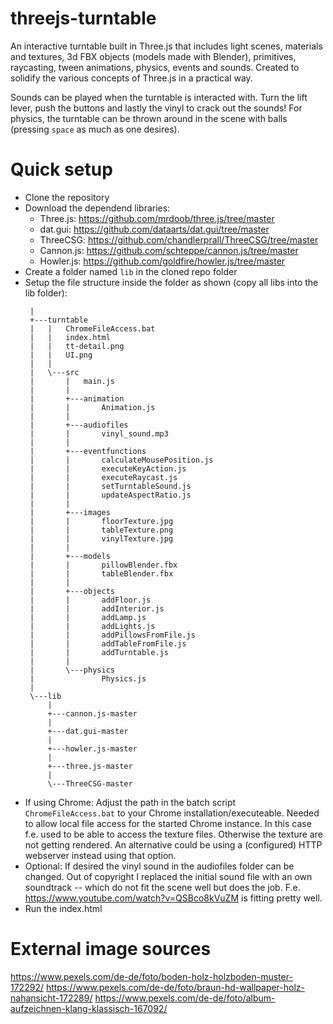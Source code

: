 # threejs-turntable

An interactive turntable built in Three.js that includes light scenes, materials and textures, 3d FBX objects (models made with Blender), primitives, raycasting, tween animations, physics, events and sounds. Created to solidify the various concepts of Three.js in a practical way.

Sounds can be played when the turntable is interacted with. Turn the lift lever, push the buttons and lastly the vinyl to crack out the sounds! For physics, the turntable can be thrown around in the scene with balls (pressing `space` as much as one desires).

# Quick setup

- Clone the repository
- Download the dependend libraries:
  - Three.js: https://github.com/mrdoob/three.js/tree/master
  - dat.gui: https://github.com/dataarts/dat.gui/tree/master
  - ThreeCSG: https://github.com/chandlerprall/ThreeCSG/tree/master
  - Cannon.js: https://github.com/schteppe/cannon.js/tree/master
  - Howler.js: https://github.com/goldfire/howler.js/tree/master
- Create a folder named `lib` in the cloned repo folder
- Setup the file structure inside the folder as shown (copy all libs into the lib folder):
  ```
   |
   +---turntable
   |   |   ChromeFileAccess.bat
   |   |   index.html
   |   |   tt-detail.png
   |   |   UI.png
   |   |
   |   \---src
   |       |   main.js
   |       |
   |       +---animation
   |       |       Animation.js
   |       |
   |       +---audiofiles
   |       |       vinyl_sound.mp3
   |       |
   |       +---eventfunctions
   |       |       calculateMousePosition.js
   |       |       executeKeyAction.js
   |       |       executeRaycast.js
   |       |       setTurntableSound.js
   |       |       updateAspectRatio.js
   |       |
   |       +---images
   |       |       floorTexture.jpg
   |       |       tableTexture.png
   |       |       vinylTexture.jpg
   |       |
   |       +---models
   |       |       pillowBlender.fbx
   |       |       tableBlender.fbx
   |       |
   |       +---objects
   |       |       addFloor.js
   |       |       addInterior.js
   |       |       addLamp.js
   |       |       addLights.js
   |       |       addPillowsFromFile.js
   |       |       addTableFromFile.js
   |       |       addTurntable.js
   |       |
   |       \---physics
   |               Physics.js
   |
   \---lib
       |
       +---cannon.js-master
       |
       +---dat.gui-master
       |
       +---howler.js-master
       |
       +---three.js-master
       |
       \---ThreeCSG-master
  ```
- If using Chrome: Adjust the path in the batch script `ChromeFileAccess.bat` to your Chrome installation/executeable. Needed to allow local file access for the started Chrome instance. In this case f.e. used to be able to access the texture files. Otherwise the texture are not getting rendered. An alternative could be using a (configured) HTTP webserver instead using that option.
- Optional: If desired the vinyl sound in the audiofiles folder can be changed. Out of copyright I replaced the initial sound file with an own soundtrack -- which do not fit the scene well but does the job. F.e. https://www.youtube.com/watch?v=QSBco8kVuZM is fitting pretty well.
- Run the index.html

# External image sources

https://www.pexels.com/de-de/foto/boden-holz-holzboden-muster-172292/
https://www.pexels.com/de-de/foto/braun-hd-wallpaper-holz-nahansicht-172289/
https://www.pexels.com/de-de/foto/album-aufzeichnen-klang-klassisch-167092/
